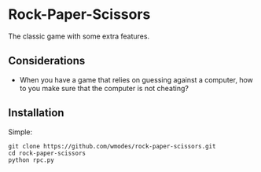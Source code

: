 Rock-Paper-Scissors
===================

The classic game with some extra features.

Considerations
--------------

- When you have a game that relies on guessing against a computer, how to you make sure that the computer
is not cheating?

Installation
------------

Simple:

    git clone https://github.com/wmodes/rock-paper-scissors.git
    cd rock-paper-scissors
    python rpc.py


